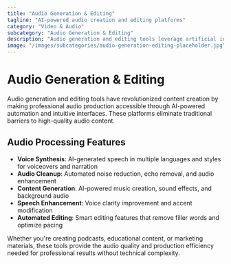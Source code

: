 ```yaml
---
title: "Audio Generation & Editing"
tagline: "AI-powered audio creation and editing platforms"
category: "Video & Audio"
subcategory: "Audio Generation & Editing"
description: "Audio generation and editing tools leverage artificial intelligence to create, modify, and enhance audio content with professional quality results. These platforms enable voice synthesis, audio cleanup, noise reduction, and automated editing that traditionally required expensive software and technical expertise. From creating voiceovers to cleaning up podcast recordings, these tools make professional audio production accessible to content creators of all skill levels."
image: "/images/subcategories/audio-generation-editing-placeholder.jpg"
---
```


# Audio Generation & Editing

Audio generation and editing tools have revolutionized content creation by making professional audio production accessible through AI-powered automation and intuitive interfaces. These platforms eliminate traditional barriers to high-quality audio content.

## Audio Processing Features

- **Voice Synthesis**: AI-generated speech in multiple languages and styles for voiceovers and narration
- **Audio Cleanup**: Automated noise reduction, echo removal, and audio enhancement
- **Content Generation**: AI-powered music creation, sound effects, and background audio
- **Speech Enhancement**: Voice clarity improvement and accent modification
- **Automated Editing**: Smart editing features that remove filler words and optimize pacing

Whether you're creating podcasts, educational content, or marketing materials, these tools provide the audio quality and production efficiency needed for professional results without technical complexity.